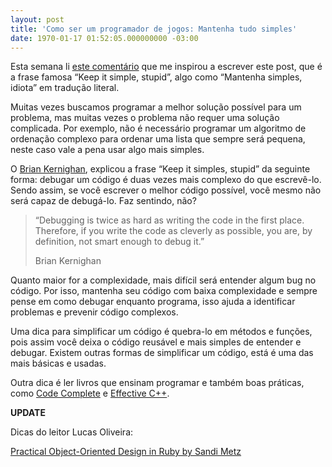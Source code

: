 ```yaml
---
layout: post
title: 'Como ser um programador de jogos: Mantenha tudo simples'
date: 1970-01-17 01:52:05.000000000 -03:00
---
```


Esta semana li [este comentário](http://programmers.stackexchange.com/questions/25276/why-is-cleverness-considered-harmful-in-programming-by-some-people/25281#25281 "Comentário") que me inspirou a escrever este post, que é a frase famosa “Keep it simple, stupid”, algo como “Mantenha simples, idiota” em tradução literal.

Muitas vezes buscamos programar a melhor solução possível para um problema, mas muitas vezes o problema não requer uma solução complicada. Por exemplo, não é necessário programar um algoritmo de ordenação complexo para ordenar uma lista que sempre será pequena, neste caso vale a pena usar algo mais simples.

O [Brian Kernighan](http://en.wikipedia.org/wiki/Brian_Kernighan "Brian"), explicou a frase “Keep it simples, stupid” da seguinte forma: debugar um código é duas vezes mais complexo do que escrevê-lo. Sendo assim, se você escrever o melhor código possível, você mesmo não será capaz de debugá-lo. Faz sentindo, não?

> “Debugging is twice as hard as writing the code in the first place. Therefore, if you write the code as cleverly as possible, you are, by definition, not smart enough to debug it.”
> 
> Brian Kernighan

Quanto maior for a complexidade, mais difícil será entender algum bug no código. Por isso, mantenha seu código com baixa complexidade e sempre pense em como debugar enquanto programa, isso ajuda a identificar problemas e prevenir código complexos.

Uma dica para simplificar um código é quebra-lo em métodos e funções, pois assim você deixa o código reusável e mais simples de entender e debugar. Existem outras formas de simplificar um código, está é uma das mais básicas e usadas.

Outra dica é ler livros que ensinam programar e também boas práticas, como [Code Complete](http://www.amazon.com/Code-Complete-Practical-Handbook-Construction/dp/0735619670/ref=sr_1_1?ie=UTF8&qid=1399925218&sr=8-1&keywords=code+complete "Code Complete") e [Effective C++](http://www.amazon.com/Effective-Specific-Improve-Programs-Designs/dp/0321334876/ref=sr_1_1?ie=UTF8&qid=1399925256&sr=8-1&keywords=effective+c%2B%2B "Effective C++").

**UPDATE**

Dicas do leitor Lucas Oliveira:

[Practical Object-Oriented Design in Ruby by Sandi Metz](http://www.poodr.com/)

